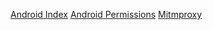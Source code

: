 [Android Index](https://github.com/pkvarnwal/AndroidSupport/blob/master/AndroidIndex)
[Android Permissions](https://github.com/pkvarnwal/AndroidSupport/blob/master/Permissions)
[Mitmproxy](https://github.com/pkvarnwal/AndroidSupport/blob/master/Mitmproxy)



